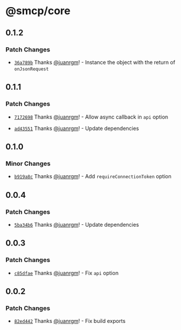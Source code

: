 # @smcp/core

## 0.1.2

### Patch Changes

- [`36a789b`](https://github.com/swordev/smcp/commit/36a789bb1097955ca6b516d49c9ba17e0ee368b3) Thanks [@juanrgm](https://github.com/juanrgm)! - Instance the object with the return of `onJsonRequest`

## 0.1.1

### Patch Changes

- [`7172698`](https://github.com/swordev/smcp/commit/71726980be65398b6617cb9ecf778cf746f87d68) Thanks [@juanrgm](https://github.com/juanrgm)! - Allow async callback in `api` option

- [`ad43551`](https://github.com/swordev/smcp/commit/ad43551851b5e08760d69cdc259c3a874e3db138) Thanks [@juanrgm](https://github.com/juanrgm)! - Update dependencies

## 0.1.0

### Minor Changes

- [`b919a8c`](https://github.com/swordev/smcp/commit/b919a8cd55966b86a705f11cbde6cbb9911864ba) Thanks [@juanrgm](https://github.com/juanrgm)! - Add `requireConnectionToken` option

## 0.0.4

### Patch Changes

- [`5ba34b6`](https://github.com/swordev/smcp/commit/5ba34b6300b1efe885e3a0ff604c85187666dfa5) Thanks [@juanrgm](https://github.com/juanrgm)! - Update dependencies

## 0.0.3

### Patch Changes

- [`c85dfae`](https://github.com/swordev/smcp/commit/c85dfaeaffe15b46fb60e67002370d9a39c83ae3) Thanks [@juanrgm](https://github.com/juanrgm)! - Fix `api` option

## 0.0.2

### Patch Changes

- [`82ed442`](https://github.com/swordev/smcp/commit/82ed442a8df405d8b338f1fea145bee358b895b6) Thanks [@juanrgm](https://github.com/juanrgm)! - Fix build exports
